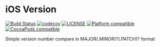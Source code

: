 # iOS Version
[![Build Status](https://travis-ci.org/guhungry/ios-version.svg?branch=master)](https://travis-ci.org/guhungry/ios-version)
[![codecov](https://codecov.io/gh/guhungry/ios-version/branch/master/graph/badge.svg)](https://codecov.io/gh/guhungry/ios-version)
[![LICENSE](https://img.shields.io/cocoapods/l/WCVersion.svg?style=flat)](https://github.com/guhungry/ios-version/blob/master/LICENSE)
[![Platform compatible](https://img.shields.io/cocoapods/p/WCVersion.svg?style=flat)](https://cocoapods.org/pods/WCVersion)
[![CocoaPods compatible](https://img.shields.io/cocoapods/v/WCVersion.svg?style=flat)](https://cocoapods.org/pods/WCVersion)

Simple version number compare in MAJOR(.MINOR)?(.PATCH)? format

